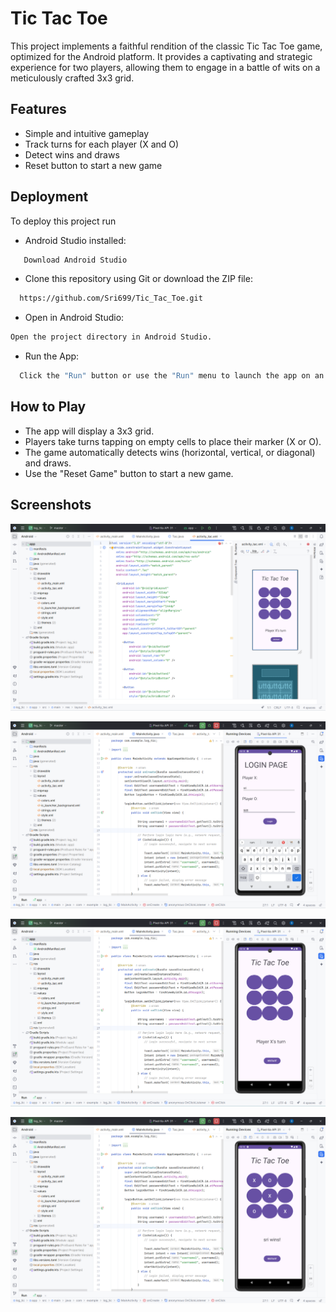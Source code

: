 # Tic Tac Toe

This project implements a faithful rendition of the classic Tic Tac Toe game, optimized for the Android platform. It provides a captivating and strategic experience for two players, allowing them to engage in a battle of wits on a meticulously crafted 3x3 grid.

## Features

- Simple and intuitive gameplay
- Track turns for each player (X and O)
- Detect wins and draws
- Reset button to start a new game


## Deployment

To deploy this project run

- Android Studio installed:
```bash
   Download Android Studio
```
- Clone this repository using Git or download the ZIP file:
```bash
  https://github.com/Sri699/Tic_Tac_Toe.git
```
- Open in Android Studio:
```bash
Open the project directory in Android Studio.
```
- Run the App: 
```bash
  Click the "Run" button or use the "Run" menu to launch the app on an emulator or connected device.
```
## How to Play

- The app will display a 3x3 grid.
- Players take turns tapping on empty cells to place their marker (X or O).
- The game automatically detects wins (horizontal, vertical, or diagonal) and draws.
- Use the "Reset Game" button to start a new game.
## Screenshots

![App Screenshot](screenshots/code.png)

![App Screenshot](screenshots/login.png)

![App Screenshot](screenshots/home.png)

![App Screenshot](screenshots/final.png)
